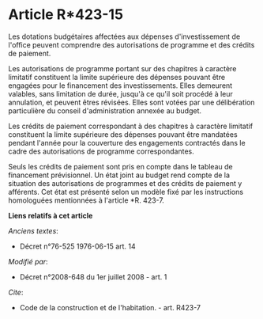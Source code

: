 # Article R*423-15

Les dotations budgétaires affectées aux dépenses d'investissement de l'office peuvent comprendre des autorisations de
programme et des crédits de paiement. 

Les autorisations de programme portant sur des chapitres à caractère limitatif constituent la limite supérieure des dépenses
pouvant être engagées pour le financement des investissements. Elles demeurent valables, sans limitation de durée, jusqu'à ce
qu'il soit procédé à leur annulation, et peuvent êtres révisées. Elles sont votées par une délibération particulière du
conseil d'administration annexée au budget. 

Les crédits de paiement correspondant à des chapitres à caractère limitatif constituent la limite supérieure des dépenses
pouvant être mandatées pendant l'année pour la couverture des engagements contractés dans le cadre des autorisations de
programme correspondantes. 

Seuls les crédits de paiement sont pris en compte dans le tableau de financement prévisionnel. Un état joint au budget rend
compte de la situation des autorisations de programmes et des crédits de paiement y afférents. Cet état est présenté selon un
modèle fixé par les instructions homologuées mentionnées à l'article *R. 423-7.

**Liens relatifs à cet article**

_Anciens textes_:

  - Décret n°76-525 1976-06-15 art. 14

_Modifié par_:

  - Décret n°2008-648 du 1er juillet 2008 - art. 1

_Cite_:

  - Code de la construction et de l'habitation. - art. R423-7
